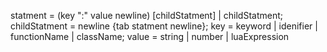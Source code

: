 statment = (key ":" value newline) [childStatment] | childStatment;
childStatment = newline {tab statment newline};
key = keyword | idenifier | functionName | className;
value = string | number | luaExpression
